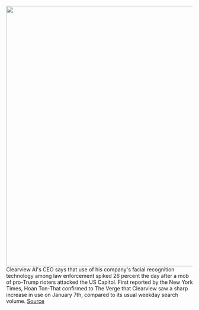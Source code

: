 <img src='https://cdn.vox-cdn.com/thumbor/II2vU_7FKJPpjIgAglpWolfYL-4=/0x0:5153x3395/1200x800/filters:focal(2165x1286:2989x2110)/cdn.vox-cdn.com/uploads/chorus_image/image/68646141/1230505415.0.jpg' width='700px' /><br/>
Clearview AI's CEO says that use of his company's facial recognition technology among law enforcement spiked 26 percent the day after a mob of pro-Trump rioters attacked the US Capitol. First reported by the New York Times, Hoan Ton-That confirmed to The Verge that Clearview saw a sharp increase in use on January 7th, compared to its usual weekday search volume.
<a href='https://www.theverge.com/2021/1/10/22223349/clearview-ai-facial-recognition-law-enforcement-capitol-rioters'> Source <a/>